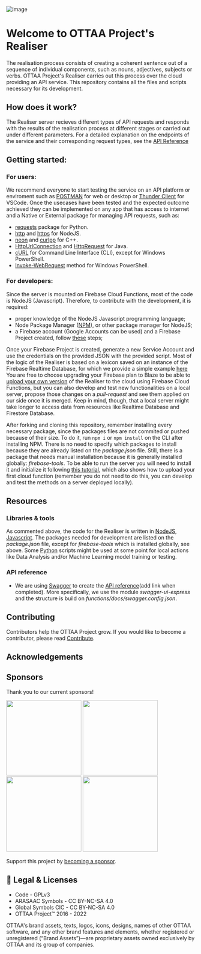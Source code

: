 ![image](https://ottaaproject.com/img/ottaa-project.svg)

# Welcome to OTTAA Project's Realiser #

The realisation process consists of creating a coherent sentence out of a sequence of individual components, such as nouns, adjectives, subjects or verbs.
OTTAA Project's Realiser carries out this process over the cloud providing an API service. This repository contains all the files and scripts necessary for its development.

## How does it work?

The Realiser server recieves different types of API requests and responds with the results of the realisation process at different stages or carried out under different parameters.
For a detailed explanation on the endpoints of the service and their corresponding request types, see the [API Reference]()

## Getting started: 

### For users:

We recommend everyone to start testing the service on an API platform or enviroment such as [POSTMAN](https://www.postman.com/product/what-is-postman) for web or desktop
or [Thunder Client](https://www.thunderclient.com/) for VSCode.
Once the usecases have been tested and the expected outcome achieved they can be implemented on any app that has access to internet and a Native or External package for managing API requests, such as:

- [requests](https://requests.readthedocs.io/en/latest/) package for Python.
- [http](https://nodejs.org/api/http.html) and [https](https://nodejs.org/api/https.html) for NodeJS.
- [neon](https://notroj.github.io/neon/) and [curlpp](http://www.curlpp.org/) for C++.
- [HttpUrlConnection](https://docs.oracle.com/en/java/javase/11/docs/api/java.base/java/net/HttpURLConnection.html) and [HttpRequest](https://docs.oracle.com/en/java/javase/11/docs/api/java.net.http/java/net/http/HttpRequest.html) for Java.
- [cURL](https://curl.se/) for Command Line Interface (CLI), except for Windows PowerShell.
- [Invoke-WebRequest](https://learn.microsoft.com/en-us/powershell/module/microsoft.powershell.utility/invoke-webrequest) method for Windows PowerShell.

### For developers:

Since the server is mounted on Firebase Cloud Functions, most of the code is NodeJS (Javascript).
Therefore, to contribute with the development, it is required:

- proper knowledge of the NodeJS Javascript programming language;
- Node Package Manager ([NPM](https://www.npmjs.com/)), or other package manager for NodeJS;
- a Firebase account (Google Accounts can be used) and a Firebase Project created, follow [these](https://docs.kii.com/en/samples/push-notifications/push-notifications-android-fcm/create-project/) steps;

Once your Firebase Project is created, generate a new Service Account and use the credentials on the provided JSON with the provided script.
Most of the logic of the Realiser is based on a lexicon saved on an instance of the Firebase Realtime Database, for which we provide a simple example [here]()
You are free to choose upgrading your Firebase plan to Blaze to be able to [upload your own version](https://firebase.google.com/docs/functions/get-started) of the Realiser to the cloud using Firebase Cloud Functions, but you can also develop and test new functionalities on a local server, propose those changes on a *pull-request* and see them applied on our side once it is merged. Keep in mind, though, that a local server might take longer to access data from resources like Realtime Database and Firestore Database.

After forking and cloning this repository, remember installing every necessary package, since the packages files are not commited or pushed because of their size. To do it, run `npm i` or `npm install` on the CLI after installing NPM. There is no need to specify which packages to install because they are already listed on the *package.json* file. Still, there is a package that needs manual installation because it is generally installed globally: *firebase-tools*. To be able to run the server you will need to install it and initialize it following [this tutorial](https://firebase.google.com/docs/functions/get-started), which also shows how to upload your first cloud function (remember you do not need to do this, you can develop and test the methods on a server deployed locally). 

## Resources

### Libraries & tools

As commented above, the code for the Realiser is written in [NodeJS, Javascript](https://nodejs.org/en/). The packages needed for development are listed on the *package.json* file, except for *firebase-tools* which is installed globally, see above.
Some [Python](https://www.python.org/) scripts might be used at some point for local actions like Data Analysis and/or Machine Learning model training or testing.

### API reference

 * We are using [Swagger](https://swagger.io/) to create the [API reference]()(add link when completed). More specifically, we use the module *swagger-ui-express* and the structure is build on *functions/docs/swagger.config.json*.

## Contributing

Contributors help the OTTAA Project grow. If you would like to become a contributor, please read [Contribute](CONTRIBUTING.md).

## Acknowledgements


## Sponsors

Thank you to our current sponsors!

<p float="left">
    <a href="https://www.unicef.org/"><img src="/public/images/sponsors/UNICEF_logo_2016.png" width="200"></a>
    <a href="https://startupchile.org/en/"><img src="/public/images/sponsors/startup_chile.jpg" width="200"></a>
    <a href="https://www.expo2020dubai.com/en"><img src="/public/images/sponsors/EXPO_2020_Dubai_logo.png" width="200" width="200"></a>
    <a href="https://katapult.vc/startups/accelerators/"><img src="/public/images/sponsors/katapult_accelerator.png" width="200"></a>
</p>

Support this project by [becoming a sponsor](https://www.ottaaproject.com/support-ottaa-project.php).

## :memo: Legal & Licenses

* Code - GPLv3
* ARASAAC Symbols - CC BY-NC-SA 4.0
* Global Symbols CIC - CC BY-NC-SA 4.0
* OTTAA Project™ 2016 - 2022

OTTAA's brand assets, texts, logos, icons, designs, names of other OTTAA software, and any other brand features and elements, whether registered or unregistered (“Brand Assets”)—are proprietary assets owned exclusively by OTTAA and its group of companies.
